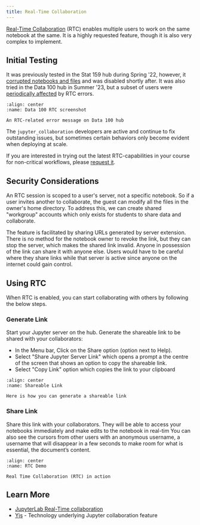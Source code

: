 ```yaml
---
title: Real-Time Collaboration
---
```


[Real-Time Collaboration](https://jupyterlab-realtime-collaboration.readthedocs.io/en/latest/) (RTC) enables multiple users to work on the same notebook at the same. It is a highly requested feature, though it is also very complex to implement.

## Initial Testing

It was previously tested in the Stat 159 hub during Spring '22, however, it [corrupted notebooks and files](https://github.com/jupyterlab/jupyterlab/issues/12154) and was disabled shortly after. It was also tried in the Data 100 hub in Summer '23, but a subset of users were [periodically affected](https://github.com/jupyterlab/jupyterlab/issues/14031) by RTC errors.

```{figure} ../images/rtc_issue.png
:align: center
:name: Data 100 RTC screenshot

An RTC-related error message on Data 100 hub
```

The `jupyter_collaboration` developers are active and continue to fix outstanding issues, but sometimes certain behaviors only become evident when deploying at scale.

If you are interested in trying out the latest RTC-capabilities in your course for non-critical workflows, please [request it](https://github.com/berkeley-dsep-infra/datahub/issues/new?assignees=balajialg&labels=type%3A+enhancement&projects=&template=featurerequest.md).

## Security Considerations

An RTC session is scoped to a user's server, not a specific notebook. So if a user invites another to collaborate, the guest can modify all the files in the owner's home directory. To address this, we can create shared "workgroup" accounts which only exists for students to share data and collaborate.

The feature is facilitated by sharing URLs generated by server
extension. There is no method for the notebook owner to revoke the
link, but they can stop the server, which makes the shared link
invalid. Anyone in possession of the link can share it with anyone else.
Users would have to be careful where they share links while that server
is active since anyone on the
internet could gain control.

## Using RTC

When RTC is enabled, you can start collaborating with others by
following the below steps.


### Generate Link

Start your Jupyter server on the hub. Generate the shareable link to be
shared with your collaborators:

- In the Menu bar, Click on the Share option (option next to Help).
- Select "Share Jupyter Server Link" which opens a prompt a the centre of the screen that shows an option to copy the shareable link.
- Select "Copy Link" option which copies the link to your clipboard

```{figure} ../images/Share_link.gif
:align: center
:name: Shareable Link

Here is how you can generate a shareable link
```

### Share Link

Share this link with your collaborators. They will be able to access your notebooks immediately and make edits to the notebook in real-tim
You can also see the cursors from other users with an anonymous username, a username that will disappear in a few seconds to make room for what is essential, the document’s content.

```{figure} ../images/RTC_demo.gif
:align: center
:name: RTC Demo

Real Time Collaboration (RTC) in action
```

## Learn More

 - [JupyterLab Real-Time collaboration](https://jupyterlab-realtime-collaboration.readthedocs.io/en/latest/)
 - [Yjs](https://docs.yjs.dev/) - Technology underlying Jupyter collaboration feature
